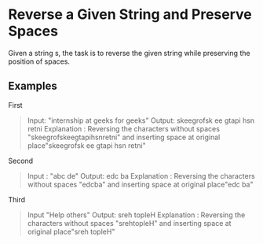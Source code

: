 # Reverse a Given String and Preserve Spaces

Given a string s, the task is to reverse the given string while preserving the position of spaces.

## Examples

First

> Input: "internship at geeks for geeks"
> Output: skeegrofsk ee gtapi hsn retni
> Explanation : Reversing the characters without spaces "skeegrofskeegtapihsnretni" and inserting space at original place"skeegrofsk ee gtapi hsn retni"

Second

> Input : "abc de"
> Output: edc ba
> Explanation : Reversing the characters without spaces "edcba" and inserting space at original place"edc ba"

Third

> Input  "Help others"
> Output: sreh topleH
> Explanation : Reversing the characters without spaces "srehtopleH" and inserting space at original place"sreh topleH"